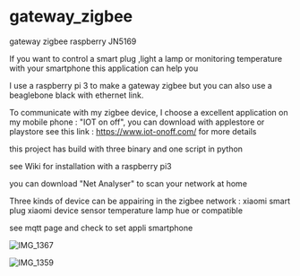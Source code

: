 # gateway_zigbee
gateway zigbee raspberry JN5169


If you want to control a smart plug ,light a lamp or monitoring temperature with your smartphone
this application can help you

I use a raspberry pi 3 to make a gateway zigbee but you can also use a beaglebone black with ethernet link.

To communicate with my zigbee device, I choose a excellent application on my mobile phone : "IOT on off", you can download with applestore or playstore
see this link : https://www.iot-onoff.com/ for more details

this project has build with three binary and one script in python

see Wiki for installation with a raspberry pi3

you can download "Net Analyser" to scan your network at home

Three kinds of device can be appairing in the zigbee network :
xiaomi smart plug
xiaomi device sensor temperature
lamp hue or compatible

see mqtt page and check to set appli smartphone

![IMG_1367](https://user-images.githubusercontent.com/13630510/63885449-acc19f00-c9d8-11e9-9ec0-f208ed234d65.png)


![IMG_1359](https://user-images.githubusercontent.com/13630510/63886865-b8fb2b80-c9db-11e9-8237-005ec9a60f6e.png)








